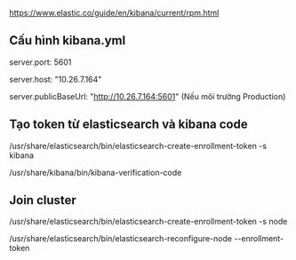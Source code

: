 https://www.elastic.co/guide/en/kibana/current/rpm.html

Cấu hình kibana.yml
---
server.port: 5601

server.host: "10.26.7.164"

server.publicBaseUrl: "http://10.26.7.164:5601" (Nếu môi trường Production)

Tạo token từ elasticsearch và kibana code
---
/usr/share/elasticsearch/bin/elasticsearch-create-enrollment-token -s kibana

/usr/share/kibana/bin/kibana-verification-code

Join cluster
---
/usr/share/elasticsearch/bin/elasticsearch-create-enrollment-token -s node

/usr/share/elasticsearch/bin/elasticsearch-reconfigure-node --enrollment-token <token-here>
